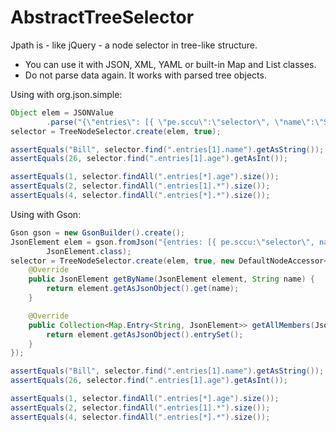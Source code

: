 AbstractTreeSelector
=====

Jpath is - like jQuery - a node selector in tree-like structure.

* You can use it with JSON, XML, YAML or built-in Map and List classes.
* Do not parse data again. It works with parsed tree objects.

Using with org.json.simple:
```java
Object elem = JSONValue
        .parse("{\"entries\": [{ \"pe.sccu\":\"selector\", \"name\":\"Steve\" }, {\"name\":\"Bill\", \"age\":26}]}");
selector = TreeNodeSelector.create(elem, true);

assertEquals("Bill", selector.find(".entries[1].name").getAsString());
assertEquals(26, selector.find(".entries[1].age").getAsInt());

assertEquals(1, selector.findAll(".entries[*].age").size());
assertEquals(2, selector.findAll(".entries[1].*").size());
assertEquals(4, selector.findAll(".entries[*].*").size());
```

Using with Gson:
```java
Gson gson = new GsonBuilder().create();
JsonElement elem = gson.fromJson("{entries: [{ pe.sccu:\"selector\", name:\"Steve\" }, {name:\"Bill\", age:26}]}",
        JsonElement.class);
selector = TreeNodeSelector.create(elem, true, new DefaultNodeAccessor<JsonElement>() {
    @Override
    public JsonElement getByName(JsonElement element, String name) {
        return element.getAsJsonObject().get(name);
    }

    @Override
    public Collection<Map.Entry<String, JsonElement>> getAllMembers(JsonElement element) {
        return element.getAsJsonObject().entrySet();
    }
});

assertEquals("Bill", selector.find(".entries[1].name").getAsString());
assertEquals(26, selector.find(".entries[1].age").getAsInt());

assertEquals(1, selector.findAll(".entries[*].age").size());
assertEquals(2, selector.findAll(".entries[1].*").size());
assertEquals(4, selector.findAll(".entries[*].*").size());
```
